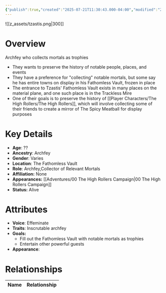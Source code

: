 ```yaml
---
{"publish":true,"created":"2025-07-21T11:30:43.000-04:00","modified":"2025-10-17T10:16:28.618-04:00","cssclasses":""}
---
```


![[z_assets/tzastis.png|300]]

# Overview
 Archfey who collects mortals as trophies
- They wants to preserve the history of notable people, places, and events
- They have a preference for "collecting" notable mortals, but some say he has entire towns on display in his Fathomless Vault, frozen in place
- The entrance to Tzastis' Fathomless Vault exists in many places on the material plane, and one such place is in the Trackless Mire
- One of their goals is to preserve the history of [[Player Characters/The High Rollers/The High Rollers]], which will involve collecting some of their friends to create a mirror of The Spicy Meatball for display purposes

# Key Details
- **Age**: ??
- **Ancestry**: Archfey
- **Gender**: Varies
- **Location**: The Fathomless Vault
- **Role**: Archfey,Collector of Relevant Mortals
- **Affiliation:** None
- **Appearances:** [[Adventures/00 The High Rollers Campaign\|00 The High Rollers Campaign]]
- **Status:** Alive

# Attributes
- **Voice**: Effeminate
- **Traits**: Inscrutable archfey
- **Goals:** 
	- Fill out the Fathomless Vault with notable mortals as trophies
	- Entertain other powerful guests
- **Appearance**: 

# Relationships

| Name  | Relationship |
| ----- | ------------ |
